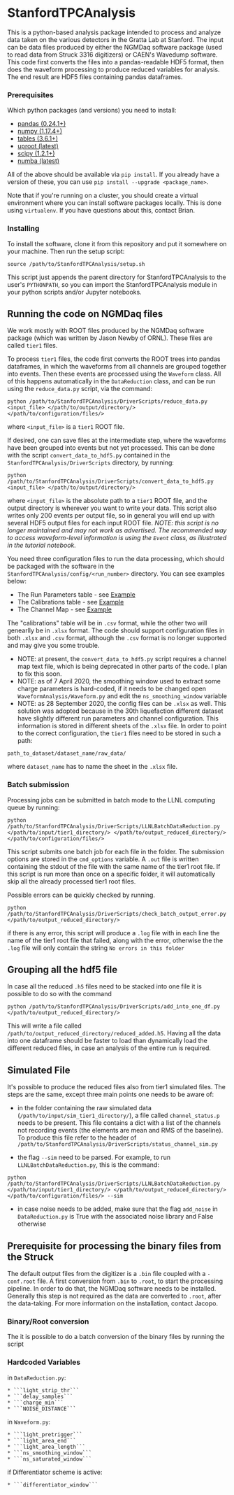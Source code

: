 # StanfordTPCAnalysis

This is a python-based analysis package intended to process and
analyze data taken on the various detectors in the Gratta Lab at
Stanford. The input can be data files produced by either the NGMDaq
software package (used to read data from Struck 3316 digitizers)
or CAEN's Wavedump software. This code first converts the files into
a pandas-readable HDF5 format, then does the waveform processing to
produce reduced variables for analysis. The end result are HDF5 files
containing pandas dataframes.

### Prerequisites

Which python packages (and versions) you need to install:

* [pandas (0.24.1+)](https://pandas.pydata.org/docs/)
* [numpy (1.17.4+)](https://numpy.org/)
* [tables (3.6.1+)](https://www.pytables.org/)
* [uproot (latest)](https://github.com/scikit-hep/uproot)
* [scipy (1.2.1+)](https://www.scipy.org/install.html)
* [numba (latest)](http://numba.pydata.org/)

All of the above should be available via `pip install`. If you already have a
version of these, you can use `pip install --upgrade <package_name>`.

Note that if you're running on a cluster, you should create a virtual environment
where you can install software packages locally. This is done using `virtualenv`. If you
have questions about this, contact Brian.

### Installing

To install the software, clone it from this repository and put it somewhere on your machine.
Then run the setup script:
```
source /path/to/StanfordTPCAnalysis/setup.sh
```
This script just appends the parent directory for StanfordTPCAnalysis to the user's `PYTHONPATH`, so
you can import the StanfordTPCAnalysis module in your python scripts and/or Jupyter notebooks.


## Running the code on NGMDaq files

We work mostly with ROOT files produced by the NGMDaq software package (which was written
by Jason Newby of ORNL). These files are called `tier1` files.

To process `tier1` files, the code first converts the ROOT trees into pandas dataframes,
in which the waveforms from all channels are grouped together into events. Then these events are
processed using the `Waveform` class. All of this happens automatically in the `DataReduction` class,
and can be run using the `reduce_data.py` script, via the command:
```
python /path/to/StanfordTPCAnalysis/DriverScripts/reduce_data.py <input_file> </path/to/output/directory/> </path/to/configuration/files/>
```
where `<input_file>` is a `tier1` ROOT file.


If desired, one can save files at the intermediate step, where the waveforms have been grouped into events
but not yet processed. This can be done
with the script `convert_data_to_hdf5.py` contained in the `StanfordTPCAnalysis/DriverScripts` directory,
by running:
```
python /path/to/StanfordTPCAnalysis/DriverScripts/convert_data_to_hdf5.py <input_file> </path/to/output/directory/>
```
where `<input_file>` is the absolute path to a `tier1` ROOT file, and the output directory is wherever
you want to write your data. This script also writes only 200 events per output file, so in general
you will end up with several HDF5 output files for each input ROOT file. *NOTE: this script is no longer maintained
and may not work as advertised. The recommended way to access waveform-level information is using the `Event` class,
as illustrated in the tutorial notebook.*

You need three configuration files to run the data processing, which should be packaged with the software
in the `StanfordTPCAnalysis/config/<run_number>` directory. You can see examples below:

* The Run Parameters table - see [Example](https://docs.google.com/spreadsheets/d/1_a5np_45Q3RD28KyxvfwPUAgzYLbc04wWJq26Fh22G4/edit?usp=sharing)
* The Calibrations table - see [Example](https://docs.google.com/spreadsheets/d/1rXRXEe0IBWPgIpwmnd8P4OAsJjiRXsxcnnTBvuM9l0Q/edit?usp=sharing)
* The Channel Map - see [Example](https://docs.google.com/spreadsheets/d/1kfQ1g7JiRv8LEUFZ-IhzWiNHxBoyt0SbndU7X9NW9io/edit?usp=sharing)

The "calibrations" table will be in `.csv` format, while the other two will genearlly be in `.xlsx` format. 
The code should support configuration files in both `.xlsx` and `.csv` format, although the `.csv` format is no
longer supported and may give you some trouble. 


* NOTE: at present, the `convert_data_to_hdf5.py` script requires a channel map text file, which is
being deprecated in other parts of the code. I plan to fix this soon.
* NOTE: as of 7 April 2020, the smoothing window used to extract some charge parameters is hard-coded,
if it needs to be changed open  `WaveformAnalysis/Waveform.py` and edit the `ns_smoothing_window` variable
* NOTE: as 28 September 2020, the config files can be `.xlsx` as well. This solution was adopted because in the 30th liquefaction different dataset have slightly different run parameters and channel configuration. This information is stored in different sheets of the `.xlsx` file. In order to point to the correct configuration, the `tier1` files need to be stored in such a path:
```
path_to_dataset/dataset_name/raw_data/
```
where `dataset_name` has to name the sheet in the `.xlsx` file.


### Batch submission
Processing jobs can be submitted in batch mode to the LLNL computing queue by running:
```
python /path/to/StanfordTPCAnalysis/DriverScripts/LLNLBatchDataReduction.py </path/to/input/tier1_directory/> </path/to/output_reduced_directory/> </path/to/configuration/files/>
```
This script submits one batch job for each file in the folder. The submission options are stored in the `cmd_options` variable. A `.out`
file is written containing the stdout of the file with the same name of the tier1 root file. If this script is run more than once on
a specific folder, it will automatically skip all the already processed tier1 root files.

Possible errors can be quickly checked by running.
```
python /path/to/StanfordTPCAnalysis/DriverScripts/check_batch_output_error.py </path/to/output_reduced_directory/>
```
if there is any error, this script will produce a `.log` file with in each line the name of the tier1 root file that failed,
along with the error, otherwise the the `.log` file will only contain the string `No errors in this folder`

## Grouping all the hdf5 file

In case all the reduced `.h5` files need to be stacked into one file it is possible to do so with the command
```
python /path/to/StanfordTPCAnalysis/DriverScripts/add_into_one_df.py </path/to/output_reduced_directory/>
```
This will write a file called `/path/to/output_reduced_directory/reduced_added.h5`. Having all the data into one dataframe should be faster to load
than dynamically load the different reduced files, in case an analysis of the entire run is required.

## Simulated File
It's possible to produce the reduced files also from tier1 simulated files. The steps are the same, except three main points one needs to be aware of:
* in the folder containing the raw simulated data (```/path/to/input/sim_tier1_directory/```), a file called ```channel_status.p``` needs to be present.
This file contains a dict with a list of the channels not recording events (the elements are mean and RMS of the baseline). To produce this file refer to
the header of ```/path/to/StanfordTPCAnalysis/DriverScripts/status_channel_sim.py```

* the flag ```--sim``` need to be parsed. For example, to run ```LLNLBatchDataReduction.py```, this is the command:
```
python /path/to/StanfordTPCAnalysis/DriverScripts/LLNLBatchDataReduction.py </path/to/input/tier1_directory/> </path/to/output_reduced_directory/> </path/to/configuration/files/> --sim
``` 
* in case noise needs to be added, make sure that the flag ```add_noise``` in ```DataReduction.py``` is True with the associated noise library and False otherwise

## Prerequisite for processing the binary files from the Struck

The default output files from the digitizer is a `.bin` file coupled with a `-conf.root` file. A first conversion from `.bin` to `.root`, to start the processing pipeline. In order to do that, the NGMDaq software needs to be installed. Generally this step is not required as the data are converted to `.root`, after the data-taking. For more information on the installation, contact Jacopo.

### Binary/Root conversion

The it is possible to do a batch conversion of the binary files by running the script

### Hardcoded Variables
in ```DataReduction.py```:
```
* ```light_strip_thr```
* ```delay_samples```
* ```charge_min```
* ```NOISE_DISTANCE```
```
in ```Waveform.py```:
```
* ```light_pretrigger```
* ```light_area_end```
* ```light_area_length```
* ```ns_smoothing_window```
* ```ns_saturated_window```
```
if Differentiator scheme is active:
```
* ```differentiator_window```
```
